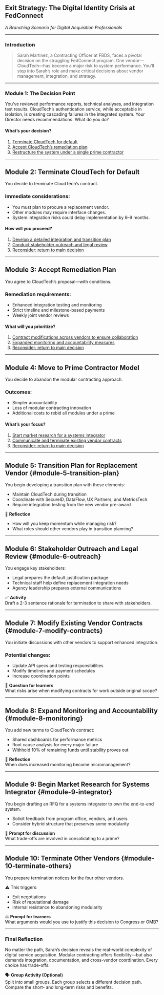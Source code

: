 
## Exit Strategy: The Digital Identity Crisis at FedConnect

_A Branching Scenario for Digital Acquisition Professionals_

---

### Introduction

> Sarah Martinez, a Contracting Officer at FBDS, faces a pivotal decision on the struggling FedConnect program. One vendor—CloudTech—has become a major risk to system performance. You’ll step into Sarah’s role and make critical decisions about vendor management, integration, and strategy.

---

### Module 1: The Decision Point

You’ve reviewed performance reports, technical analyses, and integration test results. CloudTech’s authentication service, while acceptable in isolation, is creating cascading failures in the integrated system. Your Director needs recommendations. What do you do?

#### What’s your decision?

1. [Terminate CloudTech for default](#module-2-terminate-cloudtech-for-default)
2. [Accept CloudTech’s remediation plan](#module-3-accept-remediation-plan)
3. [Restructure the system under a single prime contractor](#module-4-move-to-prime-contractor-model)

---

## Module 2: Terminate CloudTech for Default

You decide to terminate CloudTech’s contract.

### Immediate considerations:

- You must plan to procure a replacement vendor.
- Other modules may require interface changes.
- System integration risks could delay implementation by 6–9 months.

#### How will you proceed?

1. [Develop a detailed integration and transition plan](#module-5-transition-plan)
2. [Conduct stakeholder outreach and legal review](#module-6-outreach)
3. [Reconsider: return to main decision](#module-1)

---

## Module 3: Accept Remediation Plan

You agree to CloudTech’s proposal—with conditions.

### Remediation requirements:

- Enhanced integration testing and monitoring
- Strict timeline and milestone-based payments
- Weekly joint vendor reviews

#### What will you prioritize?

1. [Contract modifications across vendors to ensure collaboration](#module-7-modify-contracts)
2. [Expanded monitoring and accountability measures](#module-8-monitoring)
3. [Reconsider: return to main decision](#module-1)

---

## Module 4: Move to Prime Contractor Model

You decide to abandon the modular contracting approach.

### Outcomes:

- Simpler accountability
- Loss of modular contracting innovation
- Additional costs to rebid all modules under a prime

#### What’s your focus?

1. [Start market research for a systems integrator](#module-9-integrator)
2. [Communicate and terminate existing vendor contracts](#module-10-terminate-others)
3. [Reconsider: return to main decision](#module-1)

---

## Module 5: Transition Plan for Replacement Vendor {#module-5-transition-plan}

You begin developing a transition plan with these elements:

- Maintain CloudTech during transition
- Coordinate with SecureID, DataFlow, UX Partners, and MetricsTech
- Require integration testing from the new vendor pre-award

🎯 **Reflection**  
- How will you keep momentum while managing risk?
- What roles should other vendors play in transition planning?

---

## Module 6: Stakeholder Outreach and Legal Review {#module-6-outreach}

You engage key stakeholders:

- Legal prepares the default justification package
- Technical staff help define replacement integration needs
- Agency leadership prepares external communications

✅ **Activity**  
Draft a 2-3 sentence rationale for termination to share with stakeholders.

---

## Module 7: Modify Existing Vendor Contracts {#module-7-modify-contracts}

You initiate discussions with other vendors to support enhanced integration.

### Potential changes:

- Update API specs and testing responsibilities
- Modify timelines and payment schedules
- Increase coordination points

📌 **Question for learners**  
What risks arise when modifying contracts for work outside original scope?

---

## Module 8: Expand Monitoring and Accountability {#module-8-monitoring}

You add new terms to CloudTech’s contract:

- Shared dashboards for performance metrics
- Root cause analysis for every major failure
- Withhold 10% of remaining funds until stability proves out

🧠 **Reflection**  
When does increased monitoring become micromanagement?

---

## Module 9: Begin Market Research for Systems Integrator {#module-9-integrator}

You begin drafting an RFQ for a systems integrator to own the end-to-end system.

- Solicit feedback from program office, vendors, and users
- Consider hybrid structure that preserves some modularity

📣 **Prompt for discussion**  
What trade-offs are involved in consolidating to a prime?

---

## Module 10: Terminate Other Vendors {#module-10-terminate-others}

You prepare termination notices for the four other vendors.

⚠️ This triggers:

- Exit negotiations
- Risk of reputational damage
- Internal resistance to abandoning modularity

⚖️ **Prompt for learners**  
What arguments would you use to justify this decision to Congress or OMB?

---

### Final Reflection

No matter the path, Sarah’s decision reveals the real-world complexity of digital service acquisition. Modular contracting offers flexibility—but also demands integration, documentation, and cross-vendor coordination. Every choice has trade-offs.

🗣️ **Group Activity (Optional)**  
Split into small groups. Each group selects a different decision path. Compare the short- and long-term risks and benefits.
